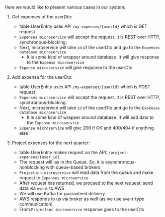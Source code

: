 Here we would like to present various cases in our system:

1. Get expenses of the userDto:
   * table.UserEntity uses API `/my-expenses/{userId}` which is GET request
   * `Expenses microservice` will accept the request. It is REST over HTTP, synchronous-blocking.
   * Next, microservice will take `id` of the userDto and go to the `Expenses database microservice`
        - It is some kind of wrapper around database. It will give response to the `Expense microservice`
   * `Expense microservice` will give response to the userDto

2. Add expense for the userDto:
   * table.UserEntity uses API `/my-expenses/{userId}` which is POST request
   * `Expenses microservice` will accept the request. It is REST over HTTP, synchronous-blocking.
   * Next, microservice will take `id` of the userDto and go to the `Expenses database microservice`
      - It is some kind of wrapper around database. It will add data to the `Expense microservice`
   * `Expense microservice` will give 200 if OK and 400/404 if anything else 

3. Project expenses for the next quarter:
   * table.UserEntity makes request on the API: `/project-expenses/{user_id}`
   * The request will lay in the Queue. So, it is asynchronous-nonblocking with queue-based brokers
   * `Projection microservice` will read data from the queue and make request to `Expenses microservice`
   * After request has returned, we proceed to the next request: send data via `event` to AWS
    - We will use Kafka for guaranteed delivery.
   * AWS responds to us via broker as well (as we use `event` type communication)
   * From `Projection microservice` response goes to the userDto
